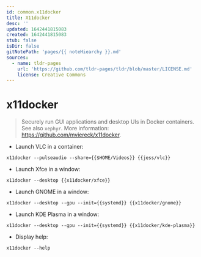 ```yaml
---
id: common.x11docker
title: X11docker
desc: ''
updated: 1642441815083
created: 1642441815083
stub: false
isDir: false
gitNotePath: 'pages/{{ noteHiearchy }}.md'
sources:
  - name: tldr-pages
    url: 'https://github.com/tldr-pages/tldr/blob/master/LICENSE.md'
    license: Creative Commons
---
```

# x11docker

> Securely run GUI applications and desktop UIs in Docker containers.
> See also `xephyr`.
> More information: <https://github.com/mviereck/x11docker>.

- Launch VLC in a container:

`x11docker --pulseaudio --share={{$HOME/Videos}} {{jess/vlc}}`

- Launch Xfce in a window:

`x11docker --desktop {{x11docker/xfce}}`

- Launch GNOME in a window:

`x11docker --desktop --gpu --init={{systemd}} {{x11docker/gnome}}`

- Launch KDE Plasma in a window:

`x11docker --desktop --gpu --init={{systemd}} {{x11docker/kde-plasma}}`

- Display help:

`x11docker --help`

